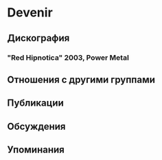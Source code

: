 # Devenir



## Дискография

### "Red Hipnotica" 2003, Power Metal




## Отношения с другими группами


## Публикации


## Обсуждения


## Упоминания

